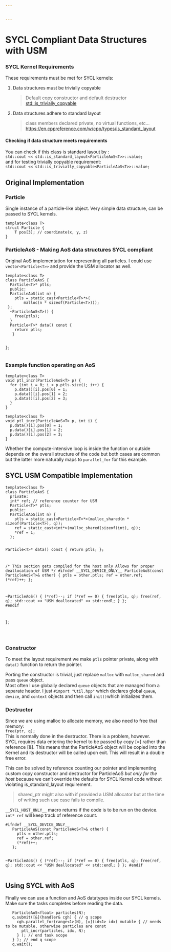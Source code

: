 ```yaml
---


---
```


<h1 id="sycl-compliant-data-structures-with-usm">SYCL Compliant Data Structures with USM</h1>
<h3 id="sycl-kernel-requirements">SYCL Kernel Requirements</h3>
<p>These requirements must be met for SYCL kernels:</p>
<ol>
<li>Data structures must be trivially copyable
<blockquote>
<p>Default copy constructor and default destructor<br>
<a href="https://en.cppreference.com/w/cpp/types/is_trivially_copyable">std::is_trivially_copyable</a></p>
</blockquote>
</li>
<li>Data structures adhere to standard layout
<blockquote>
<p>class members declared private, no virtual functions, etc…<br>
<a href="https://en.cppreference.com/w/cpp/types/is_standard_layout">https://en.cppreference.com/w/cpp/types/is_standard_layout</a></p>
</blockquote>
</li>
</ol>
<h4 id="checking-if-data-structure-meets-requirements">Checking if data structure meets requirements</h4>
<p>You can check if this class is standard layout by :<br>
<code>std::cout &lt;&lt; std::is_standard_layout&lt;ParticleAoS&lt;T&gt;&gt;::value;</code><br>
and for testing trivially copyable requirement:<br>
<code>std::cout &lt;&lt; std::is_trivially_copyable&lt;ParticleAoS&lt;T&gt;&gt;::value;</code></p>
<h2 id="original-implementation">Original Implementation</h2>
<h3 id="particle">Particle</h3>
<p>Single instance of a particle-like object.  Very simple data structure, can be passed to SYCL kernels.</p>
<pre><code>template&lt;class T&gt;
struct Particle {
	T pos[3]; // coordinate(x, y, z)
}
</code></pre>
<h3 id="particleaos---making-aos-data-structures-sycl-compliant">ParticleAoS - Making AoS data structures SYCL compliant</h3>
<p>Original AoS implementation for representing all particles. I could use <code>vector&lt;Particle&lt;T&gt;&gt;</code> and provide the USM allocator as well.</p>
<pre><code>template&lt;class T&gt;
class ParticleAoS {
  Particle&lt;T&gt;* ptls;
  public:
  ParticleAoS(int n) {
	ptls = static_cast&lt;Particle&lt;T&gt;*&gt;(
		malloc(n * sizeof(Particle&lt;T&gt;)));
 };
  ~ParticleAoS&lt;T&gt;() {
    free(ptls);
  }
  Particle&lt;T&gt;* data() const {
    return ptls;
   }

 };
</code></pre>
<h3 id="example-function-operating-on-aos">Example function operating on AoS</h3>
<pre><code>template&lt;class T&gt;
void ptl_incr(ParticleAoS&lt;T&gt; p) {
  for (int i = 0; i &lt; p.ptls.size(); i++) {
    p.data()[i].pos[0] = 1;
    p.data()[i].pos[1] = 2;
    p.data()[i].pos[2] = 3;
  }
}
</code></pre>
<pre><code>template&lt;class T&gt;
void ptl_incr(ParticleAoS&lt;T&gt; p, int i) {
  p.data()[i].pos[0] = 1;
  p.data()[i].pos[1] = 2;
  p.data()[i].pos[2] = 3;
}
</code></pre>
<p>Whether the compute-intensive loop is inside the function or outside depends on the overall structure of the code but both cases are common but the latter more naturally maps to <code>parallel_for</code> for this example.</p>
<h2 id="sycl-usm-compatible-implementation">SYCL USM Compatible Implementation</h2>
<pre><code>template&lt;class T&gt;
class ParticleAoS {
  private:
  int* ref; // reference counter for USM
  Particle&lt;T&gt;* ptls;
  public:
  ParticleAoS(int n) {
    ptls = static_cast&lt;Particle&lt;T&gt;*&gt;(malloc_shared(n * sizeof(Particle&lt;T&gt;), q));
    ref = static_cast&lt;int*&gt;(malloc_shared(sizeof(int), q));
    *ref = 1;
  };
  
  Particle&lt;T&gt;* data() const {
    return ptls;
  };

  /* This section gets compiled for the host only
    Allows for proper deallocation of USM */
#ifndef \_\_SYCL_DEVICE_ONLY\_\_
  ParticleAoS(const ParticleAoS&lt;T&gt;&amp; other) {
    ptls = other.ptls;
    ref = other.ref;
    (*ref)++;
  };

  ~ParticleAoS() {
    (*ref)--;
    if (*ref == 0) {
      free(ptls, q);
      free(ref, q);
      std::cout &lt;&lt; "USM deallocated" &lt;&lt; std::endl;
    }
  };
#endif

};

</code></pre>
<h3 id="constructor">Constructor</h3>
<p>To meet the layout requirement we make <code>ptls</code> pointer private, along with <code>data()</code> function to return the pointer.</p>
<p>Porting the constructor is trivial, just replace <code>malloc</code> with <code>malloc_shared</code> and pass <code>queue</code> object.<br>
Most often I use globally declared <code>queue</code> objects that are managed from a separate header. I just <code>#import "Util.hpp"</code> which declares global <code>queue</code>, <code>device</code>, and <code>context</code> objects and then call <code>init()</code>which initializes them.</p>
<h3 id="destructor">Destructor</h3>
<p>Since we are using malloc to allocate memory, we also need to free that memory:<br>
<code>free(ptr, q);</code><br>
This is normally done in the destructor. There is a problem, however.<br>
SYCL requires data entering the kernel to be passed by copy [=] rather than reference [&amp;].  This means that the ParticleAoS object will be copied into the Kernel and its destructor will be called upon exit. This will result in a double free error.</p>
<p>This can be solved by reference counting our pointer and implementing custom copy constructor and destructor for ParticleAoS <em>but only for the host</em> because we can’t override the defaults for SYCL Kernel code without violating is_standard_layout requirement.</p>
<blockquote>
<p>shared_ptr might also with if provided a USM allocator but at the time of writing such use case fails to compile.</p>
</blockquote>
<p><code>__SYCL_HOST_ONLY__</code> macro returns if the code is to be run on the  device.<br>
<code>int* ref</code> will keep track of reference count.</p>
<pre><code>#ifndef __SYCL_DEVICE_ONLY__
   ParticleAoS(const ParticleAoS&lt;T&gt;&amp; other) {
     ptls = other.ptls;
     ref = other.ref;
     (*ref)++;
   };

   ~ParticleAoS() {
     (*ref)--;
     if (*ref == 0) {
       free(ptls, q);
       free(ref, q);
       std::cout &lt;&lt; "USM deallocated" &lt;&lt; std::endl;
     }
   };
#endif
</code></pre>
<h2 id="using-sycl-with-aos">Using SYCL with AoS</h2>
<p>Finally we can use a function and AoS datatypes inside our SYCL kernels. Make sure the tasks completes before reading the data.</p>
<pre><code>   ParticleAoS&lt;float&gt; particles(N);
   q.submit([&amp;](handler&amp; cgh) { // q scope
     cgh.parallel_for(range&lt;1&gt;(N), [=](id&lt;1&gt; idx) mutable { // needs to be mutable, otherwise particles are const
       ptl_incr(particles, idx, N);
     } ); // end task scope
   } ); // end q scope
   q.wait();
</code></pre>

